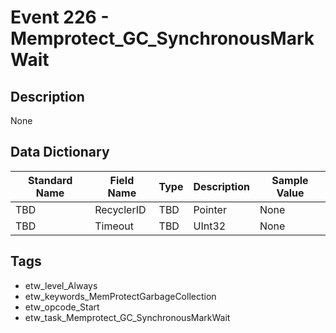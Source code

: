 # Event 226 - Memprotect_GC_SynchronousMarkWait

## Description
None

## Data Dictionary
|Standard Name|Field Name|Type|Description|Sample Value|
|---|---|---|---|---|
|TBD|RecyclerID|TBD|Pointer|None|None|
|TBD|Timeout|TBD|UInt32|None|None|

## Tags
* etw_level_Always
* etw_keywords_MemProtectGarbageCollection
* etw_opcode_Start
* etw_task_Memprotect_GC_SynchronousMarkWait